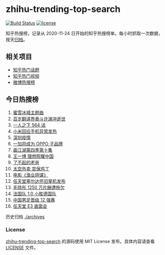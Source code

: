 # zhihu-trending-top-search

[![Build Status](https://github.com/justjavac/zhihu-trending-top-search/workflows/ci/badge.svg?branch=main)](https://github.com/justjavac/zhihu-trending-top-search/actions)
[![license](https://img.shields.io/github/license/justjavac/zhihu-trending-top-search)](https://github.com/justjavac/zhihu-trending-top-search/blob/main/LICENSE)

知乎热搜榜，记录从 2020-11-24 日开始的知乎热搜榜单。每小时抓取一次数据，按天[归档](./archives)。

## 相关项目

- [知乎热门话题](https://github.com/justjavac/zhihu-trending-hot-questions)
- [知乎热门视频](https://github.com/justjavac/zhihu-trending-hot-video)
- [微博热搜榜](https://github.com/justjavac/weibo-trending-hot-search)

## 今日热搜榜

<!-- BEGIN -->
<!-- 最后更新时间 Fri Jun 18 2021 18:06:26 GMT+0800 (China Standard Time) -->

1. [蜜雪冰城主题曲](https://www.zhihu.com/search?q=蜜雪冰城)
2. [百岁翻译界泰斗许渊冲逝世](https://www.zhihu.com/search?q=许渊冲)
3. [一人之下 564 话](https://www.zhihu.com/search?q=一人之下)
4. [小米回应手机异常发热](https://www.zhihu.com/search?q=小米)
5. [深圳疫情](https://www.zhihu.com/search?q=深圳疫情)
6. [一加将成为 OPPO 子品牌](https://www.zhihu.com/search?q=一加)
7. [画江湖第四季第十集](https://www.zhihu.com/search?q=画江湖之不良人第四季)
8. [王一博 理想照耀中国](https://www.zhihu.com/search?q=理想照耀中国)
9. [了不起的老爸](https://www.zhihu.com/search?q=了不起的老爸)
10. [太空外卖 宫保鸡丁](https://www.zhihu.com/search?q=太空外卖)
11. [电影《渔业阴谋》](https://www.zhihu.com/search?q=渔业阴谋)
12. [任天堂塞尔达怀旧掌机发布](https://www.zhihu.com/search?q=塞尔达)
13. [毛晓彤 1250 万片酬遭拖欠](https://www.zhihu.com/search?q=毛晓彤)
14. [法国队 1:0 小胜德国队](https://www.zhihu.com/search?q=德法大战)
15. [中国男足晋级 12 强赛](https://www.zhihu.com/search?q=中国男足)
16. [任天堂 E3 直面会](https://www.zhihu.com/search?q=E3)

<!-- END -->

历史归档 [./archives](./archives)

### License

[zhihu-trending-top-search](https://github.com/justjavac/zhihu-trending-top-search)
的源码使用 MIT License 发布。具体内容请查看 [LICENSE](./LICENSE) 文件。

